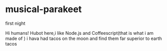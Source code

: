 # musical-parakeet
first night

Hi humans!
 Hubot here,i like Node.js and Coffeescript(that is what i am made of )
  i hava had tacos on the moon and find them far superior to earth tacos
